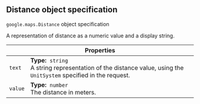 <h2 id="Distance"> Distance object specification </h2><p>
<code><span itemprop="path">google.maps</span>.<span itemprop="name">Distance</span></code>
object specification
</p><p>A representation of distance as a numeric value and a display string.</p><div class="devsite-table-wrapper"><table class="properties responsive" summary="record Distance - Properties">
<thead>
<tr><th colspan="2">Properties</th>
</tr></thead>
<tbody>
<tr>
<td><code><span>text</span></code></td>
<td><div><strong>Type:</strong>&nbsp; <code>string</code></div>
<div class="desc">A string representation of the distance value, using the <code>UnitSystem</code> specified in the request.</div></td>
</tr>
<tr>
<td><code><span>value</span></code></td>
<td><div><strong>Type:</strong>&nbsp; <code>number</code></div>
<div class="desc">The distance in meters.</div></td>
</tr>
</tbody>
</table></div>